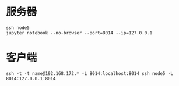 # 服务器
```
ssh node5
jupyter notebook --no-browser --port=8014 --ip=127.0.0.1
```
# 客户端
```
ssh -t -t name@192.168.172.* -L 8014:localhost:8014 ssh node5 -L 8014:127.0.0.1:8014
```
